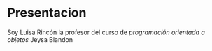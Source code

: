 # Presentacion

Soy Luisa Rincón la profesor del curso de *programación orientada a objetos* Jeysa Blandon

